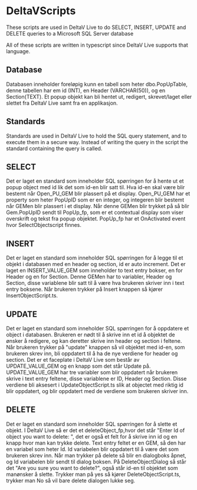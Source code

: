 # DeltaVScripts

These scripts are used in DeltaV Live to do SELECT, INSERT, UPDATE and DELETE queries to a Microsoft SQL Server database

All of these scripts are written in typescript since DeltaV Live supports that language.

## Database
Databasen inneholder foreløpig kunn en tabell som heter dbo.PopUpTable, denne tabellen har em id (INT), en Header (VARCHAR(50)), og en Section(TEXT). Et popup objekt kan bli hentet ut, redigert, skrevet/laget eller slettet fra DeltaV Live samt fra en applikasjon. 

## Standards
Standards are used in DeltaV Live to hold the SQL query statement, and to execute them in a secure way.
Instead of writing the query in the script the standard containing the query is called. 

## SELECT
Det er laget en standard som inneholder SQL spørringen for å hente ut et popup object med id lik det som id-en blir satt til. Hva id-en skal være blir bestemt når Open_PU_GEM blir plassert på et display. Open_PU_GEM har et property som heter PopUpID som er en integer, og integeren blir bestemt når GEMen blir plassert i et display.
Når denne GEMen blir trykket på så blir Gem.PopUpID sendt til PopUp_fp, som er et contextual display som viser overskrift og tekst fra popup objektet. PopUp_fp har et OnActivated event hvor SelectObjectscript finnes. 

## INSERT
Det er laget en standard som inneholder SQL spørringen for å legge til et objekt i databasen med en header og section, id er auto increment. Det er laget en INSERT_VALUE_GEM som inneholder to text entry bokser, en for Header og en for Section. Denne GEMen har to variabler, Header og Section, disse variablene blir satt til å være hva brukeren skriver inn i text entry boksene. Når brukeren trykker på Insert knappen så kjører InsertObjectScript.ts. 

## UPDATE
Det er laget en standard som inneholder SQL spørringen for å oppdatere et object i databasen. Brukeren er nødt til å skrive inn et id å objektet de ønsker å redigere, og kan deretter skrive inn header og section i feltene. Når brukeren trykker på "update" knappen så vil objektet med id-en, som brukeren skrev inn, bli oppdatert til å ha de nye verdiene for header og section. Det er et faceplate i DeltaV Live som består av UPDATE_VALUE_GEM og en knapp som det står Update på. UPDATE_VALUE_GEM har tre variabler som blir oppdatert når brukeren skrive i text entry feltene, disse variablene er ID, Header og Section. Disse verdiene bli aksesert i UpdateObjectScript.ts slik at objectet med riktig id blir oppdatert, og blir oppdatert med de verdiene som brukeren skriver inn. 

## DELETE
Det er laget en standard som inneholder SQL spørringen for å slette et objekt. I DeltaV Live så er det et deleteObject_fp,hvor det står "Enter Id of object you want to delete: ", det er også et felt for å skrive inn id og en knapp hvor man kan trykke delete. Text entry feltet er en GEM, så den har en variabel som heter Id. Id variabelen blir oppdatert til å være det som brukeren skrev inn. Når man trykker på delete så blir en dialogboks åpnet, og Id variabelen blir sendt til dialog boksen. På DeleteObjectDialog så står det "Are you sure you want to delete?", også står id-en til objektet som manønsker å slette. Trykker man  på yes så kjører DeleteObjectScript.ts, trykker man No så vil bare delete dialogen lukke seg. 

